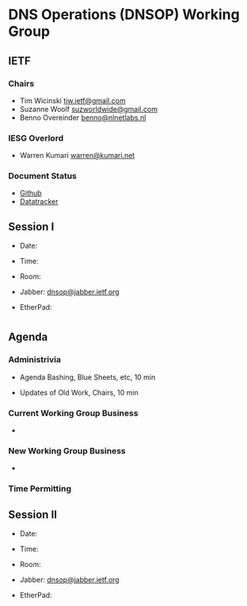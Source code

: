 
# DNS Operations (DNSOP) Working Group
## IETF


### Chairs
* Tim Wicinski [tjw.ietf@gmail.com](tjw.ietf@gmail.com)
* Suzanne Woolf [suzworldwide@gmail.com](suzworldwide@gmail.com)
* Benno Overeinder [benno@nlnetlabs.nl](benno@nlnetlabs.nl)

### IESG Overlord
* Warren Kumari [warren@kumari.net](warren@kumari.net)

### Document Status
* [Github](https://github.com/DNSOP/wg-materials/blob/master/dnsop-document-status.md)
* [Datatracker](https://datatracker.ietf.org/wg/dnsop/documents/)

## Session I

* Date:
* Time:
* Room: []()

* Jabber:  [dnsop@jabber.ietf.org](dnsop@jabber.ietf.org)
* EtherPad: []()


#
## Agenda

### Administrivia

* Agenda Bashing, Blue Sheets, etc,  10 min

* Updates of Old Work, Chairs, 10 min

### Current Working Group Business

*


### New Working Group Business

*


### Time Permitting

## Session II

* Date:
* Time:
* Room: []()

* Jabber:  [dnsop@jabber.ietf.org](dnsop@jabber.ietf.org)
* EtherPad: []()
